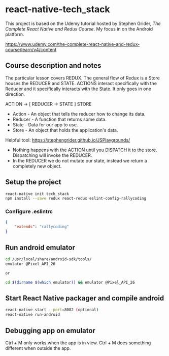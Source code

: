 # react-native-tech_stack

This project is based on the Udemy tutorial hosted by Stephen Grider, _The Complete React Native and Redux Course_. My focus in on the Android platform.

https://www.udemy.com/the-complete-react-native-and-redux-course/learn/v4/content

## Course description and notes
The particular lesson covers REDUX. The general flow of Redux is a Store houses the REDUCER and STATE. ACTIONS interact specifically with the Reducer and it specifically interacts with the State. It only goes in one direction.

ACTION -> [ REDUCER -> STATE ] STORE

* Action - An object that tells the reducer how to change its data.
* Reducer - A function that returns some data.
* State - Data for our app to use.
* Store - An object that holds the application's data.

Helpful tool: https://stephengrider.github.io/JSPlaygrounds/

* Nothing happens with the ACTION until you DISPATCH it to the store. Dispatching will invoke the REDUCER.
* In the REDUCER we do not mutate our state, instead we return a completely new object.

## Setup the project
```bash
react-native init tech_stack
npm install --save redux react-redux eslint-config-rallycoding
```

### Configure .eslintrc
```json
{
    "extends": "rallycoding"
}
```
## Run android emulator
```bash
cd /usr/local/share/android-sdk/tools/
emulator @Pixel_API_26

or

cd $(dirname $(which emulator)) && emulator @Pixel_API_26
```

## Start React Native packager and compile android
```bash
react-native start --port=8082 (optional)
react-native run-android
```

## Debugging app on emulator
Ctrl + M only works when the app is in view. Ctrl + M does something different when outside the app.
